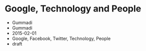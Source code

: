# Google, Technology and People
- Gummadi
- Gummadi
- 2015-02-01
- Google, Facebook, Twitter, Technology, People
- draft